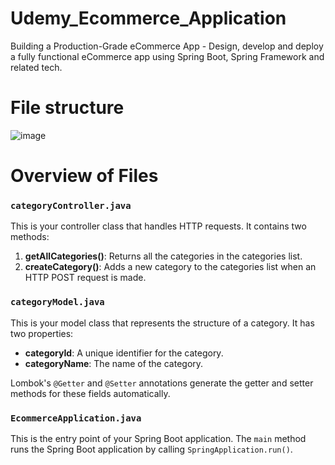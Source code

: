 # Udemy_Ecommerce_Application
Building a Production-Grade eCommerce App - Design, develop and deploy a fully functional eCommerce app using Spring Boot, Spring Framework and related tech.

# File structure 

![image](https://github.com/user-attachments/assets/c7172a45-e53a-4ead-994a-1eb604e72029)


# Overview of Files

### `categoryController.java`

This is your controller class that handles HTTP requests. It contains two methods:
1. **getAllCategories()**: Returns all the categories in the categories list.
2. **createCategory()**: Adds a new category to the categories list when an HTTP POST request is made.

### `categoryModel.java`

This is your model class that represents the structure of a category. It has two properties:
- **categoryId**: A unique identifier for the category.
- **categoryName**: The name of the category.

Lombok's `@Getter` and `@Setter` annotations generate the getter and setter methods for these fields automatically.

### `EcommerceApplication.java`

This is the entry point of your Spring Boot application. The `main` method runs the Spring Boot application by calling `SpringApplication.run()`.


